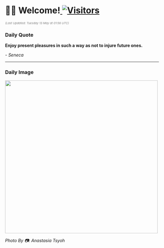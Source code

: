 <h1>👋🏽 Welcome!<a href="https://github.com/OmitNomis/"> <img src="https://visitor-badge.laobi.icu/badge?page_id=OmitNomis" alt="Visitors"></a></h1>

<i><p style="font-size: 0.6rem; color:gray">(Last Updated: Tuesday 13 May at 01:56 UTC)</p></i>

<h3> Daily Quote </h3>
<b><p>Enjoy present pleasures in such a way as not to injure future ones.</p></b>
<i><caption style="font-size: 0.8rem; color:gray;">- Seneca</caption></i>


<hr>

<h3>Daily Image</h3>
<a href="https://images.pexels.com/photos/31998887/pexels-photo-31998887.jpeg" target="_blank"><img style="height:500px;" src="https://images.pexels.com/photos/31998887/pexels-photo-31998887.jpeg"/></a>

<i><caption style="font-size: 0.8rem; color:gray;"> Photo By 📷: Anastasia Tsyoh</caption></i>
